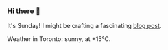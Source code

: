 ### Hi there :wave:

It's Sunday! I might be crafting a fascinating [blog post](https://www.benjaminwuethrich.dev).

Weather in Toronto: sunny, at +15°C.
